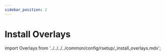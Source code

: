 ```yaml
---
sidebar_position: 2
---
```


# Install Overlays

import Overlays from '../../../../common/config/rsetup/\_install_overlays.mdx';

<Overlays />
